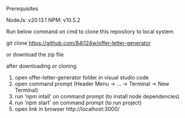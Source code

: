 Prerequisites

NodeJs: v20.13.1
NPM: v10.5.2


Run below command on cmd to clone this repository to local system

git clone https://github.com/84j124w/offer-letter-generator

or download the zip file

after downloading or cloning

1) open offer-letter-generator folder in visual studio code
2) open command prompt (Header Menu -> ... -> Terminal -> New Terminal)
3) run 'npm intall' on command prompt (to install node dependencies)
4) run 'npm start' on command prompt (to run project)
5) open link in browser http://localhost:3000/

